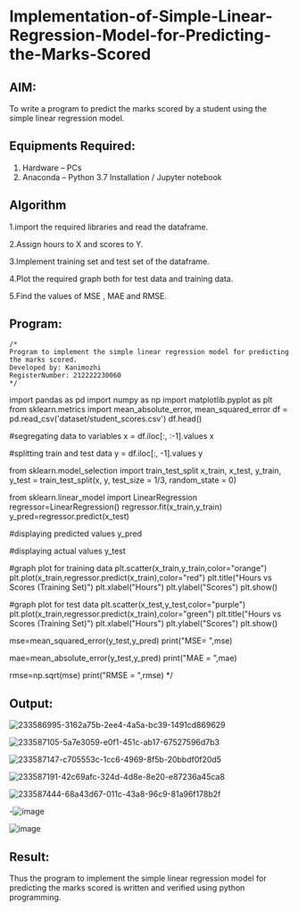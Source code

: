 # Implementation-of-Simple-Linear-Regression-Model-for-Predicting-the-Marks-Scored

## AIM:
To write a program to predict the marks scored by a student using the simple linear regression model.

## Equipments Required:
1. Hardware – PCs
2. Anaconda – Python 3.7 Installation / Jupyter notebook

## Algorithm
1.import the required libraries and read the dataframe.

2.Assign hours to X and scores to Y.

3.Implement training set and test set of the dataframe.

4.Plot the required graph both for test data and training data.

5.Find the values of MSE , MAE and RMSE.

## Program:
```
/*
Program to implement the simple linear regression model for predicting the marks scored.
Developed by: Kanimozhi
RegisterNumber: 212222230060
*/
```

import pandas as pd
import numpy as np
import matplotlib.pyplot as plt
from sklearn.metrics import mean_absolute_error, mean_squared_error
df = pd.read_csv('dataset/student_scores.csv')
df.head()

#segregating data to variables
x = df.iloc[:, :-1].values
x

#splitting train and test data
y = df.iloc[:, -1].values
y

from sklearn.model_selection import train_test_split
x_train, x_test, y_train, y_test = train_test_split(x, y, test_size = 1/3, random_state = 0)

from sklearn.linear_model import LinearRegression 
regressor=LinearRegression()
regressor.fit(x_train,y_train)
y_pred=regressor.predict(x_test)

#displaying predicted values
y_pred

#displaying actual values
y_test

#graph plot for training data
plt.scatter(x_train,y_train,color="orange")
plt.plot(x_train,regressor.predict(x_train),color="red")
plt.title("Hours vs Scores (Training Set)")
plt.xlabel("Hours")
plt.ylabel("Scores")
plt.show()

#graph plot for test data
plt.scatter(x_test,y_test,color="purple")
plt.plot(x_train,regressor.predict(x_train),color="green")
plt.title("Hours vs Scores (Training Set)")
plt.xlabel("Hours")
plt.ylabel("Scores")
plt.show()

mse=mean_squared_error(y_test,y_pred)
print("MSE= ",mse)

mae=mean_absolute_error(y_test,y_pred)
print("MAE = ",mae)

rmse=np.sqrt(mse)
print("RMSE = ",rmse)
*/

## Output:

![233586995-3162a75b-2ee4-4a5a-bc39-1491cd869629](https://github.com/kanimozhipannerselvam/Implementation-of-Simple-Linear-Regression-Model-for-Predicting-the-Marks-Scored/assets/119476060/792ebea9-4147-4d48-8ac5-5a3374be7ea6)


![233587105-5a7e3059-e0f1-451c-ab17-67527596d7b3](https://github.com/kanimozhipannerselvam/Implementation-of-Simple-Linear-Regression-Model-for-Predicting-the-Marks-Scored/assets/119476060/451c2cfb-4bf2-4602-b87c-d0cb6c1a4b07)

![233587147-c705553c-1cc6-4969-8f5b-20bbdf0f20d5](https://github.com/kanimozhipannerselvam/Implementation-of-Simple-Linear-Regression-Model-for-Predicting-the-Marks-Scored/assets/119476060/3d99c84a-7edb-4b4a-9304-4039b5145ac3)

![233587191-42c69afc-324d-4d8e-8e20-e87236a45ca8](https://github.com/kanimozhipannerselvam/Implementation-of-Simple-Linear-Regression-Model-for-Predicting-the-Marks-Scored/assets/119476060/08bf5e0d-b452-4c89-82d7-87adcdea7fdc)

![233587444-68a43d67-011c-43a8-96c9-81a96f178b2f](https://github.com/kanimozhipannerselvam/Implementation-of-Simple-Linear-Regression-Model-for-Predicting-the-Marks-Scored/assets/119476060/4a6e7f62-3496-4761-96d7-f1e5862d9672)

-![image](https://github.com/kanimozhipannerselvam/Implementation-of-Simple-Linear-Regression-Model-for-Predicting-the-Marks-Scored/assets/119476060/a68d2055-d438-45c2-84ea-82009924c79c)


![image](https://github.com/kanimozhipannerselvam/Implementation-of-Simple-Linear-Regression-Model-for-Predicting-the-Marks-Scored/assets/119476060/58046949-36e5-4805-8715-1febeb23251d)





## Result:
Thus the program to implement the simple linear regression model for predicting the marks scored is written and verified using python programming.
